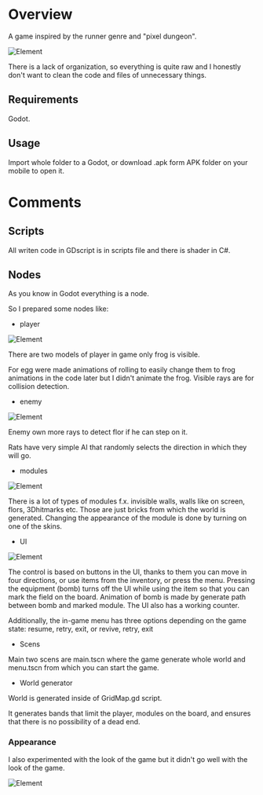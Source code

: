 # Overview

A game inspired by the runner genre and "pixel dungeon".

![Element](./images/overview.png)

There is a lack of organization, so everything is quite raw and I honestly don't want to clean the code and files of unnecessary things.

## Requirements

Godot.

## Usage

Import whole folder to a Godot, or download .apk form APK folder on your mobile to open it.

# Comments

## Scripts

All writen code in GDscript is in scripts file and there is shader in C#.

## Nodes

As you know in Godot everything is a node.

So I prepared some nodes like:

- player

![Element](./images/player.png)

There are two models of player in game only frog is visible.

For egg were made animations of rolling to easily change them to frog animations in the code later but I didn't animate the frog.
Visible rays are for collision detection.

- enemy

![Element](./images/rat.png)

Enemy own more rays to detect flor if he can step on it.

Rats have very simple AI that randomly selects the direction in which they will go.

- modules

![Element](./images/module.png)

There is a lot of types of modules f.x. invisible walls, walls like on screen, flors, 3Dhitmarks etc. Those are just bricks from which the world is generated.
Changing the appearance of the module is done by turning on one of the skins.

- UI

![Element](./images/UI.png)

The control is based on buttons in the UI, thanks to them you can move in four directions, or use items from the inventory, or press the menu. Pressing the equipment (bomb) turns off the UI while using the item so that you can mark the field on the board. Animation of bomb is made by generate path between bomb and marked module. The UI also has a working counter.

Additionally, the in-game menu has three options depending on the game state: resume, retry, exit, or revive, retry, exit

- Scens

Main two scens are main.tscn where the game generate whole world and menu.tscn from which you can start the game.

- World generator

World is generated inside of GridMap.gd script.

It generates bands that limit the player, modules on the board, and ensures that there is no possibility of a dead end.

### Appearance

I also experimented with the look of the game but it didn't go well with the look of the game.

![Element](./images/exp.png)